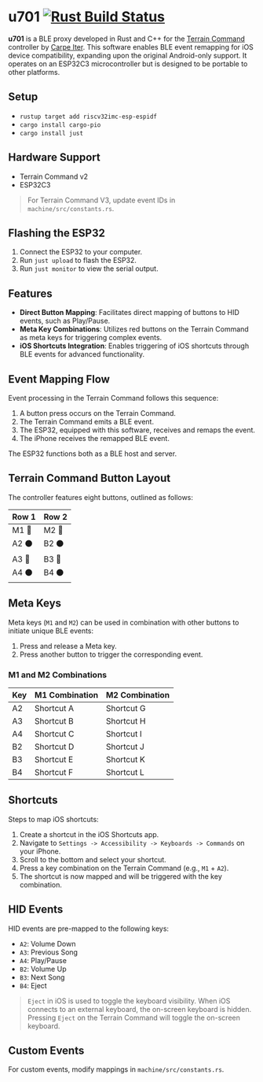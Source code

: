 # u701 [![Rust Build Status](https://github.com/oleander/u701/actions/workflows/rust.yml/badge.svg)](https://github.com/oleander/u701/actions/workflows/rust.yml)

**u701** is a BLE proxy developed in Rust and C++ for the [Terrain Command](https://carpe-iter.com/support/rally-command-getting-started/) controller by [Carpe Iter](https://carpe-iter.com). This software enables BLE event remapping for iOS device compatibility, expanding upon the original Android-only support. It operates on an ESP32C3 microcontroller but is designed to be portable to other platforms.

## Setup

* `rustup target add riscv32imc-esp-espidf`
* `cargo install cargo-pio`
* `cargo install just`

## Hardware Support

- Terrain Command v2
- ESP32C3

> For Terrain Command V3, update event IDs in `machine/src/constants.rs`.

## Flashing the ESP32

1. Connect the ESP32 to your computer.
2. Run `just upload` to flash the ESP32.
3. Run `just monitor` to view the serial output.

## Features

- **Direct Button Mapping**: Facilitates direct mapping of buttons to HID events, such as Play/Pause.
- **Meta Key Combinations**: Utilizes red buttons on the Terrain Command as meta keys for triggering complex events.
- **iOS Shortcuts Integration**: Enables triggering of iOS shortcuts through BLE events for advanced functionality.

## Event Mapping Flow

Event processing in the Terrain Command follows this sequence:

1. A button press occurs on the Terrain Command.
2. The Terrain Command emits a BLE event.
3. The ESP32, equipped with this software, receives and remaps the event.
4. The iPhone receives the remapped BLE event.

The ESP32 functions both as a BLE host and server.

## Terrain Command Button Layout

The controller features eight buttons, outlined as follows:

| Row 1                  | Row 2                  |
| ---------------------- | ---------------------- |
| M1 :red_circle:        | M2 :red_circle:        |
| A2 :black_circle:      | B2 :black_circle:      |
| A3 :large_blue_circle: | B3 :large_blue_circle: |
| A4 :black_circle:      | B4 :black_circle:      |

## Meta Keys

Meta keys (`M1` and `M2`) can be used in combination with other buttons to initiate unique BLE events:

1. Press and release a Meta key.
2. Press another button to trigger the corresponding event.

### M1 and M2 Combinations

| Key | M1 Combination | M2 Combination |
| --- | -------------- | -------------- |
| A2  | Shortcut A     | Shortcut G     |
| A3  | Shortcut B     | Shortcut H     |
| A4  | Shortcut C     | Shortcut I     |
| B2  | Shortcut D     | Shortcut J     |
| B3  | Shortcut E     | Shortcut K     |
| B4  | Shortcut F     | Shortcut L     |

## Shortcuts

Steps to map iOS shortcuts:

1. Create a shortcut in the iOS Shortcuts app.
2. Navigate to `Settings -> Accessibility -> Keyboards -> Commands` on your iPhone.
3. Scroll to the bottom and select your shortcut.
4. Press a key combination on the Terrain Command (e.g., `M1` + `A2`).
5. The shortcut is now mapped and will be triggered with the key combination.

## HID Events

HID events are pre-mapped to the following keys:

- `A2`: Volume Down
- `A3`: Previous Song
- `A4`: Play/Pause
- `B2`: Volume Up
- `B3`: Next Song
- `B4`: Eject

> `Eject` in iOS is used to toggle the keyboard visibility. When iOS connects to an external keyboard, the on-screen keyboard is hidden. Pressing `Eject` on the Terrain Command will toggle the on-screen keyboard.

## Custom Events

For custom events, modify mappings in `machine/src/constants.rs`.

